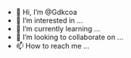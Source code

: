 - 👋 Hi, I’m @Gdkcoa
- 👀 I’m interested in ...
- 🌱 I’m currently learning ...
- 💞️ I’m looking to collaborate on ...
- 📫 How to reach me ...

<!---
Gdkcoa/Gdkcoa is a ✨ special ✨ repository because its `README.md` (this file) appears on your GitHub profile.
You can click the Preview link to take a look at your changes.
--->
